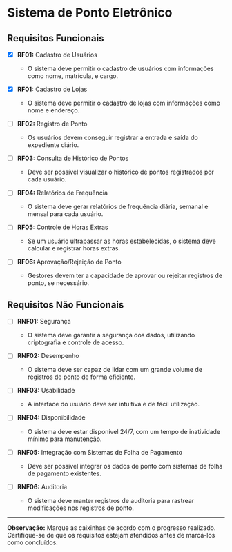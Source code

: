 # Sistema de Ponto Eletrônico

## Requisitos Funcionais

- [X] **RF01:** Cadastro de Usuários
  - O sistema deve permitir o cadastro de usuários com informações como nome, matrícula, e cargo.
  
- [X] **RF01:** Cadastro de Lojas
  - O sistema deve permitir o cadastro de lojas com informações como nome e endereço.

- [ ] **RF02:** Registro de Ponto
  - Os usuários devem conseguir registrar a entrada e saída do expediente diário.

- [ ] **RF03:** Consulta de Histórico de Pontos
  - Deve ser possível visualizar o histórico de pontos registrados por cada usuário.

- [ ] **RF04:** Relatórios de Frequência
  - O sistema deve gerar relatórios de frequência diária, semanal e mensal para cada usuário.

- [ ] **RF05:** Controle de Horas Extras
  - Se um usuário ultrapassar as horas estabelecidas, o sistema deve calcular e registrar horas extras.

- [ ] **RF06:** Aprovação/Rejeição de Ponto
  - Gestores devem ter a capacidade de aprovar ou rejeitar registros de ponto, se necessário.

## Requisitos Não Funcionais

- [ ] **RNF01:** Segurança
  - O sistema deve garantir a segurança dos dados, utilizando criptografia e controle de acesso.

- [ ] **RNF02:** Desempenho
  - O sistema deve ser capaz de lidar com um grande volume de registros de ponto de forma eficiente.

- [ ] **RNF03:** Usabilidade
  - A interface do usuário deve ser intuitiva e de fácil utilização.

- [ ] **RNF04:** Disponibilidade
  - O sistema deve estar disponível 24/7, com um tempo de inatividade mínimo para manutenção.

- [ ] **RNF05:** Integração com Sistemas de Folha de Pagamento
  - Deve ser possível integrar os dados de ponto com sistemas de folha de pagamento existentes.

- [ ] **RNF06:** Auditoria
  - O sistema deve manter registros de auditoria para rastrear modificações nos registros de ponto.

---

**Observação:** Marque as caixinhas de acordo com o progresso realizado. Certifique-se de que os requisitos estejam atendidos antes de marcá-los como concluídos.
